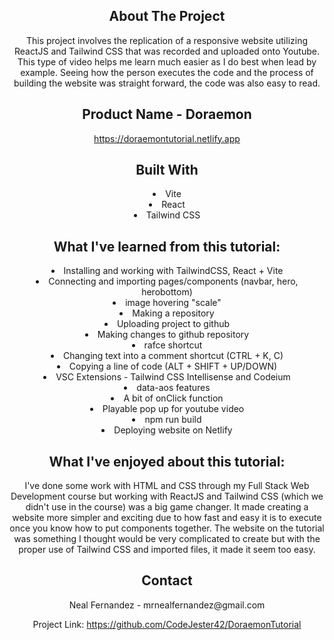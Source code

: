 <div align="center">
<h2>About The Project</h2>
  
<p>This project involves the replication of a responsive website utilizing ReactJS and Tailwind CSS that was recorded and uploaded onto Youtube. This type of video helps me learn much easier as I do best when lead by example. Seeing how the person executes the code and the process of building the website was straight forward, the code was also easy to read.</p>

<h2>Product Name - Doraemon</h2>

https://doraemontutorial.netlify.app

<h2>Built With</h2>
<li>Vite</li>
<li>React</li>
<li>Tailwind CSS</li>


<h2>What I've learned from this tutorial:</h2>
<li>Installing and working with TailwindCSS, React + Vite</li>
<li>Connecting and importing pages/components (navbar, hero, herobottom)</li>
<li>image hovering "scale"</li>
<li>Making a repository</li>
<li>Uploading project to github</li>
<li>Making changes to github repository</li>
<li>rafce shortcut</li>
<li>Changing text into a comment shortcut (CTRL + K, C)</li>
<li>Copying a line of code (ALT + SHIFT + UP/DOWN)</li>
<li>VSC Extensions - Tailwind CSS Intellisense and Codeium</li>
<li>data-aos features</li>
<li>A bit of onClick function</li>
<li>Playable pop up for youtube video</li>
<li>npm run build</li>
<li>Deploying website on Netlify</li>


<h2>What I've enjoyed about this tutorial:</h2>
<p>I've done some work with HTML and CSS through my Full Stack Web Development course but working with ReactJS and Tailwind CSS (which we didn't use in the course) was a big game changer. It made creating a website more simpler and exciting due to how fast and easy it is to execute once you know how to put components together. The website on the tutorial was something I thought would be very complicated to create but with the proper use of Tailwind CSS and imported files, it made it seem too easy.</p>

<h2>Contact</h2>
Neal Fernandez - mrnealfernandez@gmail.com

Project Link: https://github.com/CodeJester42/DoraemonTutorial

</center>
